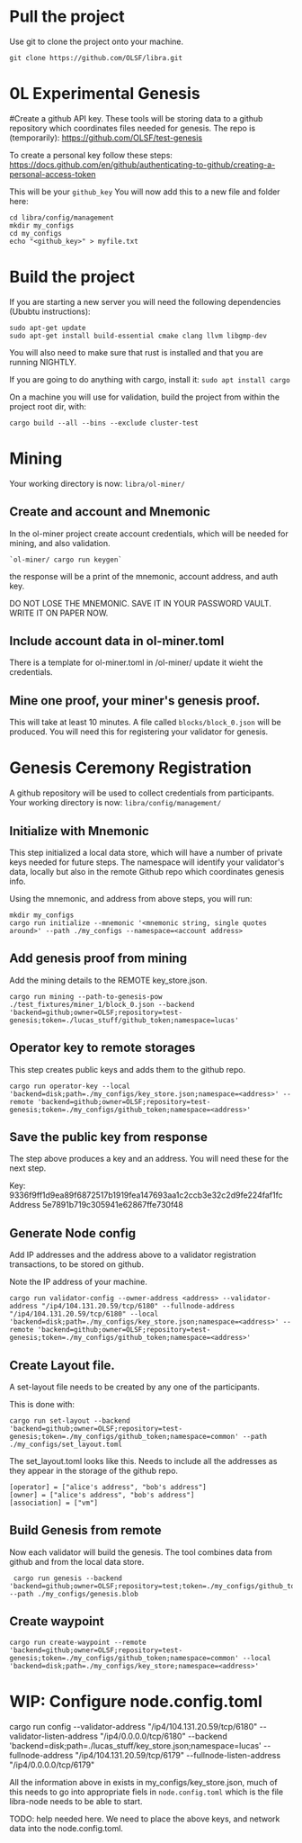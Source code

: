 # Pull the project

Use git to clone the project onto your machine.

`git clone https://github.com/OLSF/libra.git`

# 0L Experimental Genesis

#Create a github API key.
These tools will be storing data to a github repository which coordinates files needed for genesis.
The repo is (temporarily): https://github.com/OLSF/test-genesis

To create a personal key follow these steps: https://docs.github.com/en/github/authenticating-to-github/creating-a-personal-access-token

This will be your `github_key`
You will now add this to a new file and folder here:
```
cd libra/config/management
mkdir my_configs
cd my_configs
echo "<github_key>" > myfile.txt
```

# Build the project
If you are starting a new server you will need the following dependencies (Ububtu instructions):

```
sudo apt-get update
sudo apt-get install build-essential cmake clang llvm libgmp-dev
```

You will also need to make sure that rust is installed and that you are running NIGHTLY.

If you are going to do anything with cargo, install it:
`sudo apt install cargo`

On a machine you will use for validation, build the project from within the project root dir, with:

`cargo build --all --bins --exclude cluster-test`

# Mining
Your working directory is now:
`libra/ol-miner/`
## Create and account and Mnemonic
In the ol-miner project create account credentials, which will be needed for mining, and also validation.
```
`ol-miner/ cargo run keygen`
```
the response will be a print of the mnemonic, account address, and auth key.

DO NOT LOSE THE MNEMONIC. SAVE IT IN YOUR PASSWORD VAULT. WRITE IT ON PAPER NOW.

## Include account data in ol-miner.toml
There is a template for ol-miner.toml in /ol-miner/ update it wieht the credentials.

## Mine one proof, your miner's genesis proof.
This will take at least 10 minutes.
A file called `blocks/block_0.json` will be produced. You will need this for registering your validator for genesis.

# Genesis Ceremony Registration
A github repository will be used to collect credentials from participants.
Your working directory is now:
`libra/config/management/`
## Initialize with Mnemonic
This step initialized a local data store, which will have a number of private keys needed for future steps.
The namespace will identify your validator's data, locally but also in the remote Github repo which coordinates genesis info.

Using the mnemonic, and address from above steps, you will run:

```
mkdir my_configs
cargo run initialize --mnemonic '<mnemonic string, single quotes around>' --path ./my_configs --namespace=<account address>
```

## Add genesis proof from mining
Add the mining details to the REMOTE key_store.json.

```
cargo run mining --path-to-genesis-pow ./test_fixtures/miner_1/block_0.json --backend 'backend=github;owner=OLSF;repository=test-genesis;token=./lucas_stuff/github_token;namespace=lucas'
```

## Operator key to remote storages
This step creates public keys and adds them to the github repo.

```
cargo run operator-key --local 'backend=disk;path=./my_configs/key_store.json;namespace=<address>' --remote 'backend=github;owner=OLSF;repository=test-genesis;token=./my_configs/github_token;namespace=<address>'
```


## Save the public key from response
The step above produces a key and an address. You will need these for the next step.

Key:
9336f9ff1d9ea89f6872517b1919fea147693aa1c2ccb3e32c2d9fe224faf1fc
Address
5e7891b719c305941e62867ffe730f48

## Generate Node config
Add IP addresses and the address above to a validator registration transactions, to be stored on github.

Note the IP address of your machine.

```
cargo run validator-config --owner-address <address> --validator-address "/ip4/104.131.20.59/tcp/6180" --fullnode-address "/ip4/104.131.20.59/tcp/6180" --local 'backend=disk;path=./my_configs/key_store.json;namespace=<address>' --remote 'backend=github;owner=OLSF;repository=test-genesis;token=./my_configs/github_token;namespace=<address>'
```

## Create Layout file.
A set-layout file needs to be created by any one of the participants.

This is done with:
```
cargo run set-layout --backend 'backend=github;owner=OLSF;repository=test-genesis;token=./my_configs/github_token;namespace=common' --path ./my_configs/set_layout.toml
```

The set_layout.toml looks like this. Needs to include all the addresses as they appear in the storage of the github repo.

```
[operator] = ["alice's address", "bob's address"]
[owner] = ["alice's address", "bob's address"]
[association] = ["vm"]
```

## Build Genesis from remote
Now each validator will build the genesis. The tool combines data from github and from the local data store.
```
 cargo run genesis --backend 'backend=github;owner=OLSF;repository=test;token=./my_configs/github_token' --path ./my_configs/genesis.blob
```

## Create waypoint
```
cargo run create-waypoint --remote 'backend=github;owner=OLSF;repository=test-genesis;token=./my_configs/github_token;namespace=common' --local 'backend=disk;path=./my_configs/key_store;namespace=<address>'
```

# WIP: Configure node.config.toml

cargo run config --validator-address "/ip4/104.131.20.59/tcp/6180" --validator-listen-address "/ip4/0.0.0.0/tcp/6180" --backend 'backend=disk;path=./lucas_stuff/key_store.json;namespace=lucas' --fullnode-address "/ip4/104.131.20.59/tcp/6179" --fullnode-listen-address "/ip4/0.0.0.0/tcp/6179"


All the information above in exists in my_configs/key_store.json, much of this needs to go into appropriate fiels in `node.config.toml` which is the file libra-node needs to be able to start.

TODO: help needed here. We need to place the above keys, and network data into the node.config.toml.
